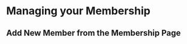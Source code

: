 # Managing your Membership

<span id="gv-2members-13membersAdd"></span>
## Add New Member from the Membership Page
